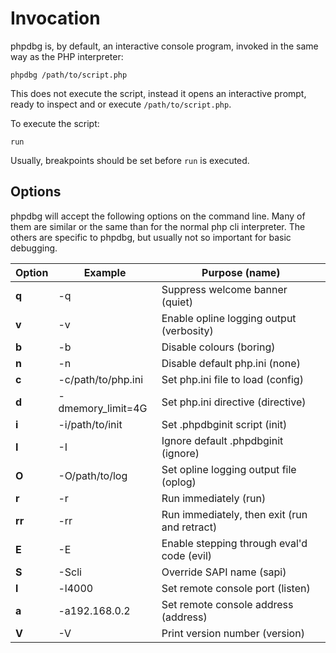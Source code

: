 Invocation
==========

phpdbg is, by default, an interactive console program, invoked in the same way as the PHP interpreter:

    phpdbg /path/to/script.php

This does not execute the script, instead it opens an interactive prompt, ready to inspect and or execute ```/path/to/script.php```.

To execute the script:

    run

Usually, breakpoints should be set before ```run``` is executed.

Options
-------

phpdbg will accept the following options on the command line. Many of them are similar or the same than for the normal php cli interpreter. The others are specific to phpdbg, but usually not so important for basic debugging.

<table>
    <thead>
        <tr>
            <th>Option</th>
            <th>Example</th>
            <th>Purpose (name)</th>
        </tr>
    </thead>
    <tbody>
        <tr>
            <td><b>q</b></td>
            <td>-q</td>
            <td>Suppress welcome banner (quiet)</td>
        </tr>
        <tr>
            <td><b>v</b></td>
            <td>-v</td>
            <td>Enable opline logging output (verbosity)</td>
        </tr>
        <tr>
            <td><b>b</b></td>
            <td>-b</td>
            <td>Disable colours (boring)</td>
        </tr>
        <tr>
            <td><b>n</b></td>
            <td>-n</td>
            <td>Disable default php.ini (none)</td>
        </tr>
        <tr>
            <td><b>c</b></td>
            <td>-c/path/to/php.ini</td>
            <td>Set php.ini file to load (config)</td>
        </tr>
        <tr>
            <td><b>d</b></td>
            <td>-dmemory_limit=4G</td>
            <td>Set php.ini directive (directive)</td>
        </tr>
        <tr>
            <td><b>i</b></td>
            <td>-i/path/to/init</td>
            <td>Set .phpdbginit script (init)</td>
        </tr>
        <tr>
            <td><b>I</b></td>
            <td>-I</td>
            <td>Ignore default .phpdbginit (ignore)</td>
        </tr>
        <tr>
            <td><b>O</b></td>
            <td>-O/path/to/log</td>
            <td>Set opline logging output file (oplog)</td>
        </tr>
        <tr>
            <td><b>r</b></td>
            <td>-r</td>
            <td>Run immediately (run)</td>
        </tr>
        <tr>
            <td><b>rr</b></td>
            <td>-rr</td>
            <td>Run immediately, then exit (run and retract)</td>
        </tr>
        <tr>
            <td><b>E</b></td>
            <td>-E</td>
            <td>Enable stepping through eval'd code (evil)</td>
        </tr>
        <tr>
            <td><b>S</b></td>
            <td>-Scli</td>
            <td>Override SAPI name (sapi)</td>
        </tr>
        <tr>
            <td><b>l</b></td>
            <td>-l4000</td>
            <td>Set remote console port (listen)</td>
        </tr>
        <tr>
            <td><b>a</b></td>
            <td>-a192.168.0.2</td>
            <td>Set remote console address (address)</td>
        </tr>
        <tr>
            <td><b>V</b></td>
            <td>-V</td>
            <td>Print version number (version)</td>
        </tr>
    </tbody>
</table>
